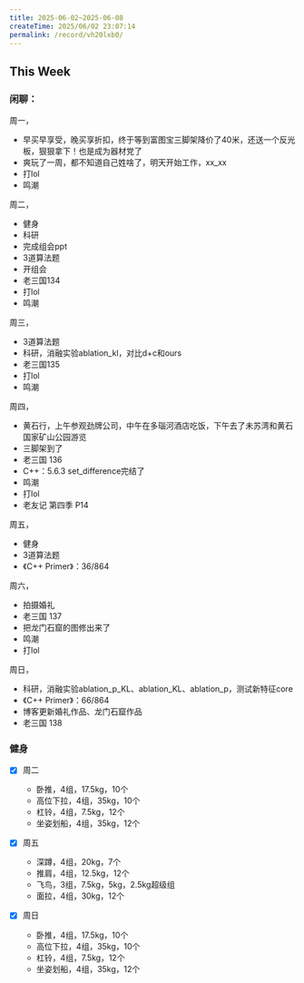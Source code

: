 ```yaml
---
title: 2025-06-02~2025-06-08
createTime: 2025/06/02 23:07:14
permalink: /record/vh20lxb0/
---
```


## This Week

### 闲聊：
周一，
- 早买早享受，晚买享折扣，终于等到富图宝三脚架降价了40米，还送一个反光板，狠狠拿下！也是成为器材党了
- 爽玩了一周，都不知道自己姓啥了，明天开始工作，xx_xx
- 打lol
- 鸣潮

周二，
- 健身
- 科研
- 完成组会ppt
- 3道算法题
- 开组会
- 老三国134
- 打lol
- 鸣潮

周三，
- 3道算法题
- 科研，消融实验ablation_kl，对比d+c和ours
- 老三国135
- 打lol
- 鸣潮

周四，
- 黄石行，上午参观劲牌公司，中午在多瑙河酒店吃饭，下午去了未苏湾和黄石国家矿山公园游览
- 三脚架到了
- 老三国 136
- C++：5.6.3 set_difference完结了
- 鸣潮
- 打lol
- 老友记 第四季 P14


周五，
- 健身
- 3道算法题
- 《C++ Primer》：36/864

周六，
- 拍摄婚礼
- 老三国 137
- 把龙门石窟的图修出来了
- 鸣潮
- 打lol

周日，
- 科研，消融实验ablation_p_KL、ablation_KL、ablation_p，测试新特征core
- 《C++ Primer》：66/864
- 博客更新婚礼作品、龙门石窟作品
- 老三国 138


### 健身
- [x] 周二
  - 卧推，4组，17.5kg，10个
  - 高位下拉，4组，35kg，10个
  - 杠铃，4组，7.5kg，12个
  - 坐姿划船，4组，35kg，12个

- [x] 周五
  - 深蹲，4组，20kg，7个
  - 推肩，4组，12.5kg，12个
  - 飞鸟，3组，7.5kg，5kg，2.5kg超级组
  - 面拉，4组，30kg，12个

- [x] 周日
  - 卧推，4组，17.5kg，10个
  - 高位下拉，4组，35kg，10个
  - 杠铃，4组，7.5kg，12个
  - 坐姿划船，4组，35kg，12个